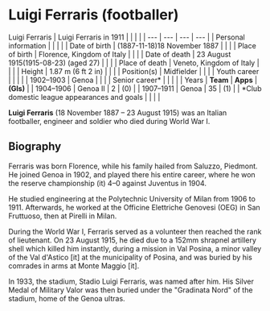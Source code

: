 # Luigi Ferraris (footballer)

Luigi Ferraris
| Luigi Ferraris in 1911 | | | |
| --- | --- | --- | --- |
| Personal information | | | |
| Date of birth | (1887-11-18)18 November 1887 | | |
| Place of birth | Florence, Kingdom of Italy | | |
| Date of death | 23 August 1915(1915-08-23\) (aged 27\) | | |
| Place of death | Veneto, Kingdom of Italy | | |
| Height | 1\.87 m (6 ft 2 in) | | |
| Position(s) | Midfielder | | |
| Youth career | | | |
| 1902–1903 | Genoa | | |
| Senior career\* | | | |
| Years | **Team** | **Apps** | **(Gls)** |
| 1904–1906 | Genoa II | 2 | (0\) |
| 1907–1911 | Genoa | 35 | (1\) |
| \*Club domestic league appearances and goals | | | |

**Luigi Ferraris** (18 November 1887 – 23 August 1915\) was an Italian footballer, engineer and soldier who died during World War I.

Biography
---------

Ferraris was born Florence, while his family hailed from Saluzzo, Piedmont. He joined Genoa in 1902, and played there his entire career, where he won the reserve championship (it) 4–0 against Juventus in 1904\.

He studied engineering at the Polytechnic University of Milan from 1906 to 1911\. Afterwards, he worked at the Officine Elettriche Genovesi (OEG) in San Fruttuoso, then at Pirelli in Milan.

During the World War I, Ferraris served as a volunteer then reached the rank of lieutenant. On 23 August 1915, he died due to a 152mm shrapnel artillery shell which killed him instantly, during a mission in Val Posina, a minor valley of the Val d'Astico \[it] at the municipality of Posina, and was buried by his comrades in arms at Monte Maggio \[it].

In 1933, the stadium, Stadio Luigi Ferraris, was named after him. His Silver Medal of Military Valor was then buried under the "Gradinata Nord" of the stadium, home of the Genoa ultras.